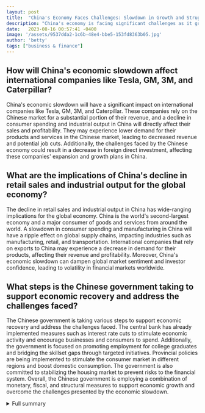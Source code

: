 ```yaml
---
layout: post
title:  "China's Economy Faces Challenges: Slowdown in Growth and Struggles in Various Sectors"
description: "China's economy is facing significant challenges as it grapples with a slowdown in growth and struggles in various sectors."
date:   2023-08-16 00:57:41 -0400
image: '/assets/9537dda2-1c6b-48e4-bbe5-153fd8363b05.jpg'
author: 'betty'
tags: ["business & finance"]
---
```


## How will China's economic slowdown affect international companies like Tesla, GM, 3M, and Caterpillar?
China's economic slowdown will have a significant impact on international companies like Tesla, GM, 3M, and Caterpillar. These companies rely on the Chinese market for a substantial portion of their revenue, and a decline in consumer spending and industrial output in China will directly affect their sales and profitability. They may experience lower demand for their products and services in the Chinese market, leading to decreased revenue and potential job cuts. Additionally, the challenges faced by the Chinese economy could result in a decrease in foreign direct investment, affecting these companies' expansion and growth plans in China.

## What are the implications of China's decline in retail sales and industrial output for the global economy?
The decline in retail sales and industrial output in China has wide-ranging implications for the global economy. China is the world's second-largest economy and a major consumer of goods and services from around the world. A slowdown in consumer spending and manufacturing in China will have a ripple effect on global supply chains, impacting industries such as manufacturing, retail, and transportation. International companies that rely on exports to China may experience a decrease in demand for their products, affecting their revenue and profitability. Moreover, China's economic slowdown can dampen global market sentiment and investor confidence, leading to volatility in financial markets worldwide.

## What steps is the Chinese government taking to support economic recovery and address the challenges faced?
The Chinese government is taking various steps to support economic recovery and address the challenges faced. The central bank has already implemented measures such as interest rate cuts to stimulate economic activity and encourage businesses and consumers to spend. Additionally, the government is focused on promoting employment for college graduates and bridging the skillset gaps through targeted initiatives. Provincial policies are being implemented to stimulate the consumer market in different regions and boost domestic consumption. The government is also committed to stabilizing the housing market to prevent risks to the financial system. Overall, the Chinese government is employing a combination of monetary, fiscal, and structural measures to support economic growth and overcome the challenges presented by the economic slowdown.


<details>
        <summary>Full summary</summary>
<p>China's economy is facing significant challenges as it grapples with a slowdown in growth and struggles in various sectors.</p>
<p>The latest data shows that retail sales rose by 2.5% in July from a year ago, falling short of expectations for a 4.5% increase. This indicates a decline in consumer spending, which is a crucial driver of economic growth.</p>
<p>Meanwhile, industrial production only grew by 3.7% in July, below the 4.4% increase analysts had predicted. This suggests a slowdown in manufacturing and factory activity, which could have far-reaching effects on the overall economy.</p>
<p>Additionally, fixed asset investment rose by 3.4% for the first seven months of the year, falling below the forecast of 3.8%. This indicates a decline in business investment, which could further hamper economic growth.</p>
<p>The real estate sector, a key pillar of China's economy, is also facing challenges. Real estate investment fell by 8.5% in July compared to the previous year, which is a greater decline than in June. This poses risks not only to the property market but also to the financial system as a whole.</p>
<p>In the labor market, the urban unemployment rate ticked up to 5.3% in July, indicating a slowdown in job creation. Youth unemployment, which reached a record high of 21.3% in June, remains a significant concern. The mismatch between job skills and available roles is contributing to the high youth unemployment rate.</p>
<p>The slowdown in China's economy is not limited to domestic factors. The global demand decline has also impacted China's export sector. Exports plunged by 14.5% year-on-year in July, following a 12.4% drop in June. This highlights the challenges faced by Chinese exporters in the current global economic environment.</p>
<p>To address these challenges, China's central bank unexpectedly slashed interest rates, hoping to stimulate economic activity. However, the economic recovery in China has slowed, and there are concerns about a crisis in confidence among consumers and businesses.</p>
<p>The implications of China's economic slowdown are not confined to its borders. International companies such as Tesla, GM, 3M, and Caterpillar may face problems due to slower retail sales and industrial output in China. The global outlook is also affected, as disruptions in the Chinese property sector can have cross-sector and cross-border spillovers.</p>
<p>Amidst these challenges, China is taking steps to support its economic recovery. Government initiatives aim to promote employment for college graduates and address skillset mismatches. Provincial policies are being implemented to stimulate the consumer market in different regions. The government also aims to stabilize the housing market while reducing overexuberance.</p>
<p>There are cautious hopes for China's economic recovery, with expectations that it will gradually build momentum in the second half of 2023. Government policies to boost consumer confidence and improve corporate investment are key factors in this recovery process.</p>
</details>